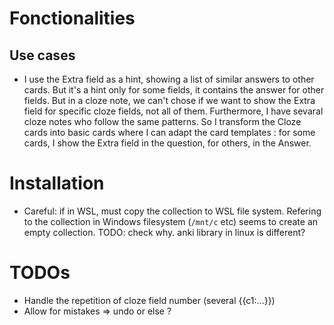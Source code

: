 # Fonctionalities

## Use cases
- I use the Extra field as a hint, showing a list of similar answers to other cards. But it's a hint only for some fields, it contains the answer for other fields. But in a cloze note, we can't chose if we want to show the Extra field for specific cloze fields, not all of them. Furthermore, I have sevaral cloze notes who follow the same patterns. So I transform the Cloze cards into basic cards where I can adapt the card templates : for some cards, I show the Extra field in the question, for others, in the Answer.

# Installation

- Careful: if in WSL, must copy the collection to WSL file system. Refering to the collection in Windows filesystem (`/mnt/c` etc) seems to create an empty collection. TODO: check why. anki library in linux is different?

# TODOs
- Handle the repetition of cloze field number (several {{c1:...}})
- Allow for mistakes => undo or else ?